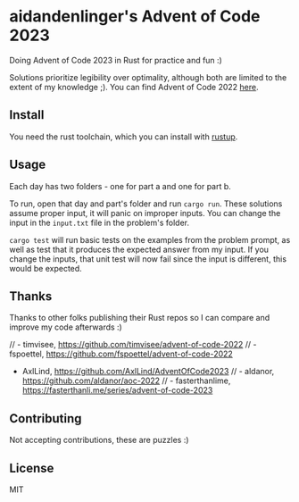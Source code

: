 # aidandenlinger's Advent of Code 2023

Doing Advent of Code 2023 in Rust for practice and fun :)

Solutions prioritize legibility over optimality, although both are limited to
the extent of my knowledge ;). You can find Advent of Code 2022
[here](https://adventofcode.com/2023).

## Install
You need the rust toolchain, which you can install with
[rustup](https://rustup.rs/).

## Usage
Each day has two folders - one for part a and one for part b.

To run, open that day and part's folder and run `cargo run`. These
solutions assume proper input, it will panic on improper inputs. You
can change the input in the `input.txt` file in the problem's folder.

`cargo test` will run basic tests on the examples from the problem prompt, as
well as test that it produces the expected answer from my input. If you change
the inputs, that unit test will now fail since the input is different, this
would be expected.

## Thanks
Thanks to other folks publishing their Rust repos so I can compare and improve
my code afterwards :)

// - timvisee, <https://github.com/timvisee/advent-of-code-2022>
// - fspoettel, <https://github.com/fspoettel/advent-of-code-2022>
- AxlLind, <https://github.com/AxlLind/AdventOfCode2023>
// - aldanor, <https://github.com/aldanor/aoc-2022>
// - fasterthanlime, <https://fasterthanli.me/series/advent-of-code-2023>

## Contributing
Not accepting contributions, these are puzzles :)

## License
MIT
